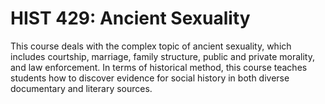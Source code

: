 # HIST 429: Ancient Sexuality

This course deals with the complex topic of ancient sexuality, which includes courtship, marriage, family structure, public and private morality, and law enforcement. In terms of historical method, this course teaches students how to discover evidence for social history in both diverse documentary and literary sources.